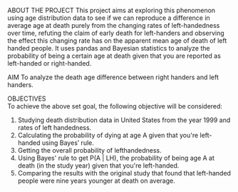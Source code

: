 ABOUT THE PROJECT 
This project aims at exploring this phenomenon using age distribution data to see if 
we can reproduce a difference in average age at death purely from the changing rates 
of left-handedness over time, refuting the claim of early death for left-handers and 
observing the effect this changing rate has on the apparent mean age of death of left
handed people. 
It uses pandas and Bayesian statistics to analyze the probability of being a certain age 
at death given that you are reported as left-handed or right-handed. 

AIM 
To analyze the death age difference between right handers and left handers. 

OBJECTIVES  
To achieve the above set goal, the following objective will be considered: 
1. Studying death distribution data in United States from the year 1999 and rates 
of left handedness. 
2. Calculating the probability of dying at age A given that you're left-handed 
using Bayes’ rule. 
3. Getting the overall probability of lefthandedness. 
4. Using Bayes' rule to get P(A | LH), the probability of being age A at death (in 
the study year) given that you're left-handed. 
5. Comparing the results with the original study that found that left-handed 
people were nine years younger at death on average.
